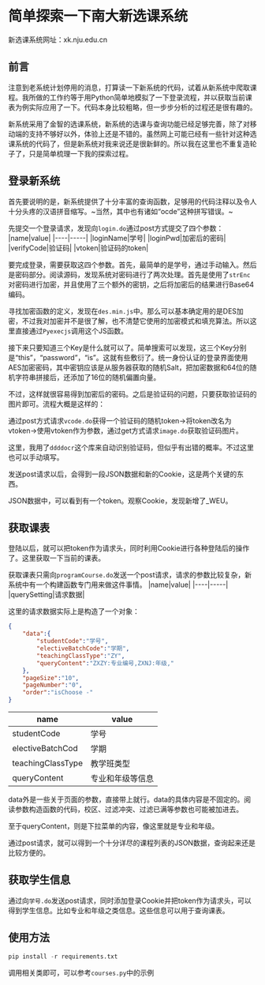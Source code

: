 # 简单探索一下南大新选课系统

新选课系统网址：xk.nju.edu.cn

## 前言
注意到老系统计划停用的消息，打算读一下新系统的代码，试着从新系统中爬取课程。我所做的工作约等于用Python简单地模拟了一下登录流程，并以获取当前课表为例实际应用了一下。代码本身比较粗略，但一步步分析的过程还是很有趣的。

新系统采用了金智的选课系统，新系统的选课与查询功能已经足够完善，除了对移动端的支持不够好以外，体验上还是不错的。虽然网上可能已经有一些针对这种选课系统的代码了，但是新系统对我来说还是很新鲜的。所以我在这里也不重复造轮子了，只是简单梳理一下我的探索过程。

## 登录新系统
首先要说明的是，新系统提供了十分丰富的查询函数，足够用的代码注释以及令人十分头疼的汉语拼音缩写。~当然，其中也有诸如“ocde”这种拼写错误。~

先提交一个登录请求，发现向`login.do`通过post方式提交了四个参数：
|name|value|
|----|-----|
|loginName|学号|
|loginPwd|加密后的密码|
|verifyCode|验证码|
|vtoken|验证码的token|

要完成登录，需要获取这四个参数。首先，最简单的是学号，通过手动输入。然后是密码部分。阅读源码，发现系统对密码进行了两次处理。首先是使用了`strEnc`对密码进行加密，并且使用了三个额外的密钥，之后将加密后的结果进行Base64编码。

寻找加密函数的定义，发现在`des.min.js`中。那么可以基本确定用的是DES加密，不过我对加密并不是很了解，也不清楚它使用的加密模式和填充算法。所以这里直接通过`Pyexecjs`调用这个JS函数。

接下来只要知道三个Key是什么就可以了。简单搜索可以发现，这三个Key分别是“this”，“password”，“is”。这就有些敷衍了。统一身份认证的登录界面使用AES加密密码，其中密钥应该是从服务器获取的随机Salt，把加密数据和64位的随机字符串拼接后，还添加了16位的随机偏置向量。

不过，这样就很容易得到加密后的密码。之后是验证码的问题，只要获取验证码的图片即可。流程大概是这样的：

通过post方式请求`vcode.do`获得一个验证码的随机token->将token改名为vtoken->使用vtoken作为参数，通过get方式请求`image.do`获取验证码图片。

这里，我用了`ddddocr`这个库来自动识别验证码，但似乎有出错的概率。不过这里也可以手动填写。

发送post请求以后，会得到一段JSON数据和新的Cookie，这是两个关键的东西。

JSON数据中，可以看到有一个token。观察Cookie，发现新增了_WEU。

## 获取课表
登陆以后，就可以把token作为请求头，同时利用Cookie进行各种登陆后的操作了。这里获取一下当前的课表。

获取课表只需向`programCourse.do`发送一个post请求，请求的参数比较复杂，新系统中有一个构建函数专门用来做这件事情。
|name|value|
|----|-----|
|querySetting|请求数据|

这里的请求数据实际上是构造了一个对象：
```JSON
{
    "data":{
        "studentCode":"学号",
        "electiveBatchCode":"学期",
        "teachingClassType":"ZY",
        "queryContent":"ZXZY:专业编号,ZXNJ:年级,"
    },
    "pageSize":"10",
    "pageNumber":"0",
    "order":"isChoose -"
}
```
|name|value|
|----|-----|
|studentCode|学号|
|electiveBatchCod|学期|
|teachingClassType|教学班类型|
|queryContent|专业和年级等信息|

data外是一些关于页面的参数，直接带上就行。data的具体内容是不固定的。阅读参数构造函数的代码，校区、过滤冲突、过滤已满等参数也可能被加进去。

至于queryContent，则是下拉菜单的内容，像这里就是专业和年级。

通过post请求，就可以得到一个十分详尽的课程列表的JSON数据，查询起来还是比较方便的。

## 获取学生信息
通过向`学号.do`发送post请求，同时添加登录Cookie并把token作为请求头，可以得到学生信息。比如专业和年级之类信息。这些信息可以用于查询课表。

## 使用方法
```Python
pip install -r requirements.txt
```
调用相关类即可，可以参考`courses.py`中的示例

